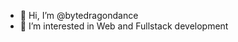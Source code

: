 - 👋 Hi, I’m @bytedragondance
- 👀 I’m interested in Web and Fullstack development

<!---
bytedragondance/bytedragondance is a ✨ special ✨ repository because its `README.md` (this file) appears on your GitHub profile.
You can click the Preview link to take a look at your changes.
--->
